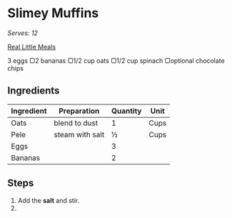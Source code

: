 # Slimey Muffins
*Serves: 12*

[Real Little Meals](https://reallittlemeals.com/post/spinach-muffins/#wprm-recipe-container-6858)

3 eggs
▢2 bananas
▢1/2 cup oats
▢1/2 cup spinach
▢optional chocolate chips

## Ingredients
| Ingredient | Preparation | Quantity | Unit |
| ---------- | ----------- | -------- | ---- |
| Oats | blend to dust | 1 | Cups |
| Pele | steam with salt | ½ | Cups |
| Eggs || 3 ||
| Bananas || 2 ||


## Steps
1. Add the **salt** and stir.
2. 
